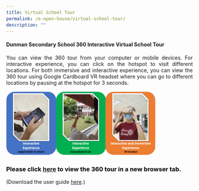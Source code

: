 ```yaml
---
title: Virtual School Tour
permalink: /e-open-house/virtual-school-tour/
description: ""
---
```

#### Dunman Secondary School 360 Interactive Virtual School Tour

<p style="text-align: justify;">You can view the 360 tour from your computer or mobile devices. For interactive experience, you can click on the hotspot to visit different locations. For both immersive and interactive experience, you can view the 360 tour using Google Cardboard VR headset where you can go to different locations by pausing at the hotspot for 3 seconds.</p>

<img src="/images/E%20Open%20House/virtual_sch_tour.png"
     style="width:80%">

### <span style = "color: black"> Please click <b><a href="https://ths.li/5394El" target="_blank">here</a></b> to view the 360 tour in a new browser tab.</span>

(Download the user guide  <a href="/files/Sec%202%20eStreaming/360_virtual_tour_user_guide.pdf" target="_blank">here</a>.)